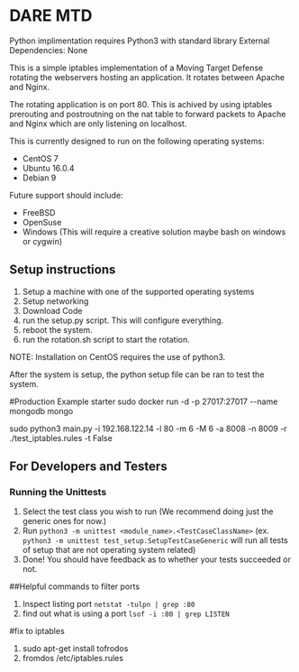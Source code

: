 # DARE MTD 

Python implimentation requires Python3 with standard library 
External Dependencies: None 

This is a simple iptables implementation of a Moving Target Defense rotating the webservers hosting an application. It 
rotates between Apache and Nginx.

The rotating application is on port 80. This is achived by using iptables prerouting and postroutning on the nat table 
to forward packets to Apache and Nginx which are only listening on localhost.

This is currently designed to run on the following operating systems:

* CentOS 7
* Ubuntu 16.0.4
* Debian 9 

Future support should include:

* FreeBSD
* OpenSuse
* Windows (This will require a creative solution maybe bash on windows or cygwin)

## Setup instructions
1. Setup a machine with one of the supported operating systems
2. Setup networking
3. Download Code
4. run the setup.py script. This will configure everything.
5. reboot the system. 
6. run the rotation.sh script to start the rotation.

NOTE: Installation on CentOS requires the use of python3.

After the system is setup, the python setup file can be ran to test the system.

#Production
Example starter
sudo docker run -d -p 27017:27017 --name mongodb mongo

sudo python3 main.py -i 192.168.122.14 -l 80 -m 6 -M 6 -a 8008 -n 8009 -r ./test_iptables.rules -t False

## For Developers and Testers
### Running the Unittests
1. Select the test class you wish to run (We recommend doing just the generic ones for now.)
2. Run ``python3 -m unittest <module_name>.<TestCaseClassName>`` 
(ex. ``python3 -m unittest test_setup.SetupTestCaseGeneric`` will run all tests of
setup that are not operating system related)
3. Done! You should have feedback as to whether your tests succeeded or not.


##Helpful commands to filter ports
1. Inspect listing port
``netstat -tulpn | grep :80``
2. find out what is using a port
``lsof -i :80 | grep LISTEN``

#fix to iptables
1. sudo apt-get install tofrodos
2. fromdos /etc/iptables.rules